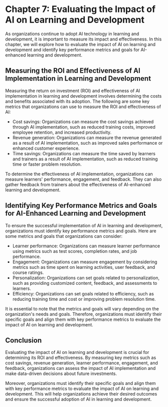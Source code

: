 Chapter 7: Evaluating the Impact of AI on Learning and Development
==================================================================

As organizations continue to adopt AI technology in learning and development, it is important to measure its impact and effectiveness. In this chapter, we will explore how to evaluate the impact of AI on learning and development and identify key performance metrics and goals for AI-enhanced learning and development.

Measuring the ROI and Effectiveness of AI Implementation in Learning and Development
------------------------------------------------------------------------------------

Measuring the return on investment (ROI) and effectiveness of AI implementation in learning and development involves determining the costs and benefits associated with its adoption. The following are some key metrics that organizations can use to measure the ROI and effectiveness of AI:

* Cost savings: Organizations can measure the cost savings achieved through AI implementation, such as reduced training costs, improved employee retention, and increased productivity.
* Revenue generation: Organizations can measure the revenue generated as a result of AI implementation, such as improved sales performance or enhanced customer experience.
* Time savings: Organizations can measure the time saved by learners and trainers as a result of AI implementation, such as reduced training time or faster problem resolution.

To determine the effectiveness of AI implementation, organizations can measure learners' performance, engagement, and feedback. They can also gather feedback from trainers about the effectiveness of AI-enhanced learning and development.

Identifying Key Performance Metrics and Goals for AI-Enhanced Learning and Development
--------------------------------------------------------------------------------------

To ensure the successful implementation of AI in learning and development, organizations must identify key performance metrics and goals. Here are some metrics and goals that organizations can consider:

* Learner performance: Organizations can measure learner performance using metrics such as test scores, completion rates, and job performance.
* Engagement: Organizations can measure engagement by considering metrics such as time spent on learning activities, user feedback, and course ratings.
* Personalization: Organizations can set goals related to personalization, such as providing customized content, feedback, and assessments to learners.
* Efficiency: Organizations can set goals related to efficiency, such as reducing training time and cost or improving problem resolution time.

It is essential to note that the metrics and goals will vary depending on the organization's needs and goals. Therefore, organizations must identify their specific goals and align them with key performance metrics to evaluate the impact of AI on learning and development.

Conclusion
----------

Evaluating the impact of AI on learning and development is crucial for determining its ROI and effectiveness. By measuring key metrics such as cost savings, revenue generation, learner performance, engagement, and feedback, organizations can assess the impact of AI implementation and make data-driven decisions about future investments.

Moreover, organizations must identify their specific goals and align them with key performance metrics to evaluate the impact of AI on learning and development. This will help organizations achieve their desired outcomes and ensure the successful adoption of AI in learning and development.
